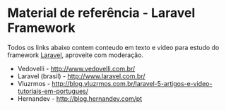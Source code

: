 # Material de referência - Laravel Framework
Todos os links abaixo contem conteudo em texto e video para estudo do framework [Laravel](http://laravel.com/), aproveite com moderação.
- Vedovelli - http://www.vedovelli.com.br/
- Laravel (brasil) - http://www.laravel.com.br/
- Vluzrmos - http://blog.vluzrmos.com.br/laravel-5-artigos-e-video-tutoriais-em-portugues/
- Hernandev - http://blog.hernandev.com/pt
